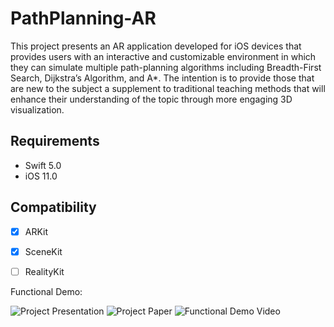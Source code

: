 # PathPlanning-AR

This project presents an AR application developed for iOS devices that 
provides users with an interactive and customizable environment in which 
they can simulate multiple path-planning algorithms including 
Breadth-First Search, Dijkstra’s Algorithm, and A*. The intention is to 
provide those that are new to the subject a supplement to traditional 
teaching methods that will enhance their understanding of the topic through 
more engaging 3D visualization.

## Requirements
- Swift 5.0
- iOS 11.0

## Compatibility
- [x] ARKit
- [x] SceneKit
- [ ] RealityKit


Functional Demo:

![Project Presentation](https://drive.google.com/file/d/1MLhjE8Mdm0tJEkBtfTFaJGJbLs265qHO/view?usp=sharing)
![Project Paper ](https://drive.google.com/file/d/1FsdKmLAWSuak90svaVKqutsq_mswiUcQ/view?usp=sharing)
![Functional Demo Video](https://www.youtube.com/watch?v=ELSpLAUXHBI)